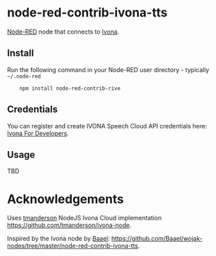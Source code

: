 node-red-contrib-ivona-tts
==============================

<a href="http://nodered.org" target="_new">Node-RED</a> node that connects to <a href="http://www.ivona.com/" target="_new">Ivona</a>.

Install
-------

Run the following command in your Node-RED user directory - typically `~/.node-red`

        npm install node-red-contrib-rive

Credentials
-----------

You can register and create IVONA Speech Cloud API credentials here: <a href="http://developer.ivona.com/en/speechcloud/index.html" target="_new">Ivona For Developers</a>.

Usage
-----

TBD

Acknowledgements
==============================

Uses <a href="https://github.com/tmanderson" target="_new">tmanderson</a> NodeJS Ivona Cloud implementation <a href="https://github.com/tmanderson/ivona-node" target="_new">https://github.com/tmanderson/ivona-node</a>.

Inspired by the Ivona node by <a href="https://github.com/Baael" target="_new">Baael</a>: <a href="https://github.com/Baael/wojak-nodes/tree/master/node-red-contrib-ivona-tts" target="_new">https://github.com/Baael/wojak-nodes/tree/master/node-red-contrib-ivona-tts</a>.